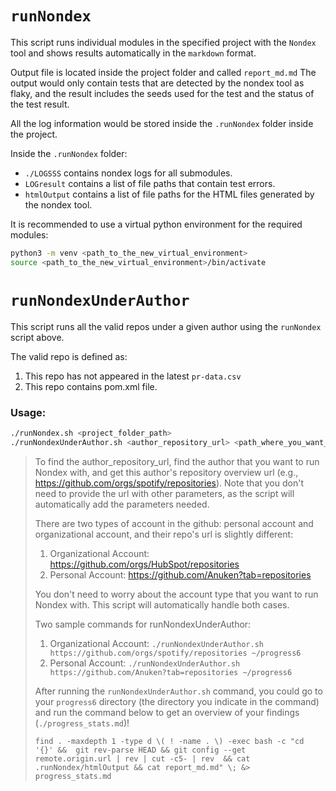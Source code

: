 # `runNondex`

This script runs individual modules in the specified project with the `Nondex` tool and shows results automatically in the `markdown` format.

Output file is located inside the project folder and called `report_md.md` The output would only contain tests that are detected by the nondex tool as flaky, and the result includes the seeds used for the test and the status of the test result.

All the log information would be stored inside the `.runNondex` folder inside the project. 

Inside the `.runNondex` folder: 
- `./LOGSSS` contains nondex logs for all submodules.
- `LOGresult` contains a list of file paths that contain test errors.
- `htmlOutput` contains a list of file paths for the HTML files generated by the nondex tool.

It is recommended to use a virtual python environment for the required modules:
```bash
python3 -m venv <path_to_the_new_virtual_environment>
source <path_to_the_new_virtual_environment>/bin/activate
```


# `runNondexUnderAuthor`

This script runs all the valid repos under a given author using the `runNondex` script above. 

The valid repo is defined as:

1. This repo has not appeared in the latest `pr-data.csv`
2. This repo contains pom.xml file.




### Usage:
```bash
./runNondex.sh <project_folder_path>
./runNondexUnderAuthor.sh <author_repository_url> <path_where_you_want_to_clone_those repos>
```



>  To find the author_repository_url, find the author that you want to run Nondex with, and get this author's repository overview url (e.g., https://github.com/orgs/spotify/repositories). Note that you don't need to provide the url with other parameters, as the script will automatically add the parameters needed.
>
>  There are two types of account in the github: personal account and organizational account, and their repo's url is slightly different:
> 
>  1. Organizational Account: https://github.com/orgs/HubSpot/repositories
>  2. Personal Account: https://github.com/Anuken?tab=repositories
> 
>  You don't need to worry about the account type that you want to run Nondex with. This script will automatically handle both cases. 
> 
>  Two sample commands for runNondexUnderAuthor:
>  
>  1. Organizational Account: `./runNondexUnderAuthor.sh https://github.com/orgs/spotify/repositories ~/progress6`
>  2. Personal Account: `./runNondexUnderAuthor.sh https://github.com/Anuken?tab=repositories ~/progress6`
>  
>  After running the `runNondexUnderAuthor.sh` command, you could go to your `progress6` directory (the directory you indicate in the command) and run the command below to get an overview of your findings (`./progress_stats.md`)!
> 
>  `find . -maxdepth 1 -type d \( ! -name . \) -exec bash -c "cd '{}' &&  git rev-parse HEAD && git config --get remote.origin.url | rev | cut -c5- | rev  && cat .runNondex/htmlOutput && cat report_md.md" \; &> progress_stats.md`


